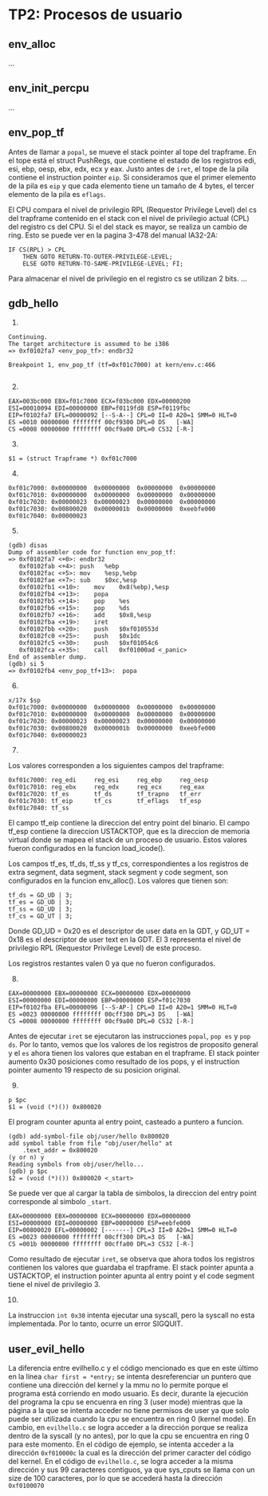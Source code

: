 TP2: Procesos de usuario
========================

env_alloc
---------

...


env_init_percpu
---------------

...


env_pop_tf
----------
Antes de llamar a `popal`, se mueve el stack pointer al tope del trapframe. En el tope está el struct PushRegs, que contiene el estado de los registros edi, esi, ebp, oesp, ebx, edx, ecx y eax.
Justo antes de `iret`, el tope de la pila contiene el instruction pointer `eip`.
Si consideramos que el primer elemento de la pila es `eip` y que cada elemento tiene un tamaño de 4 bytes, el tercer elemento de la pila es `eflags`.


El CPU compara el nivel de privilegio RPL (Requestor Privilege Level) del cs del trapframe contenido en el stack con el nivel de privilegio actual (CPL) del registro cs del CPU. Si el del stack es mayor, se realiza un cambio de ring. Esto se puede ver en la pagina 3-478 del manual IA32-2A:
```
IF CS(RPL) > CPL
	THEN GOTO RETURN-TO-OUTER-PRIVILEGE-LEVEL;
	ELSE GOTO RETURN-TO-SAME-PRIVILEGE-LEVEL; FI;
```

Para almacenar el nivel de privilegio en el registro cs se utilizan 2 bits.
...


gdb_hello
---------

1.
```
Continuing.
The target architecture is assumed to be i386
=> 0xf0102fa7 <env_pop_tf>:	endbr32 

Breakpoint 1, env_pop_tf (tf=0xf01c7000) at kern/env.c:466


```

2.
```
EAX=003bc000 EBX=f01c7000 ECX=f03bc000 EDX=00000200
ESI=00010094 EDI=00000000 EBP=f0119fd8 ESP=f0119fbc
EIP=f0102fa7 EFL=00000092 [--S-A--] CPL=0 II=0 A20=1 SMM=0 HLT=0
ES =0010 00000000 ffffffff 00cf9300 DPL=0 DS   [-WA]
CS =0008 00000000 ffffffff 00cf9a00 DPL=0 CS32 [-R-]

```

3.
```
$1 = (struct Trapframe *) 0xf01c7000

```

4.
```
0xf01c7000:	0x00000000	0x00000000	0x00000000	0x00000000
0xf01c7010:	0x00000000	0x00000000	0x00000000	0x00000000
0xf01c7020:	0x00000023	0x00000023	0x00000000	0x00000000
0xf01c7030:	0x00800020	0x0000001b	0x00000000	0xeebfe000
0xf01c7040:	0x00000023

```
5.
```
(gdb) disas
Dump of assembler code for function env_pop_tf:
=> 0xf0102fa7 <+0>:	endbr32 
   0xf0102fab <+4>:	push   %ebp
   0xf0102fac <+5>:	mov    %esp,%ebp
   0xf0102fae <+7>:	sub    $0xc,%esp
   0xf0102fb1 <+10>:	mov    0x8(%ebp),%esp
   0xf0102fb4 <+13>:	popa   
   0xf0102fb5 <+14>:	pop    %es
   0xf0102fb6 <+15>:	pop    %ds
   0xf0102fb7 <+16>:	add    $0x8,%esp
   0xf0102fba <+19>:	iret   
   0xf0102fbb <+20>:	push   $0xf010553d
   0xf0102fc0 <+25>:	push   $0x1dc
   0xf0102fc5 <+30>:	push   $0xf01054c6
   0xf0102fca <+35>:	call   0xf01000ad <_panic>
End of assembler dump.
(gdb) si 5
=> 0xf0102fb4 <env_pop_tf+13>:	popa 

```
6.
```
x/17x $sp
0xf01c7000:	0x00000000	0x00000000	0x00000000	0x00000000
0xf01c7010:	0x00000000	0x00000000	0x00000000	0x00000000
0xf01c7020:	0x00000023	0x00000023	0x00000000	0x00000000
0xf01c7030:	0x00800020	0x0000001b	0x00000000	0xeebfe000
0xf01c7040:	0x00000023

```
7.
Los valores corresponden a los siguientes campos del trapframe:
```
0xf01c7000:	reg_edi		reg_esi		reg_ebp		reg_oesp
0xf01c7010:	reg_ebx		reg_edx		reg_ecx		reg_eax
0xf01c7020:	tf_es		tf_ds		tf_trapno	tf_err
0xf01c7030:	tf_eip		tf_cs		tf_eflags	tf_esp
0xf01c7040:	tf_ss
```

El campo tf_eip contiene la direccion del entry point del binario.
El campo tf_esp contiene la direccion USTACKTOP, que es la direccion de memoria virtual donde se mapea el stack de un proceso de usuario.
Estos valores fueron configurados en la funcion load_icode().

Los campos tf_es, tf_ds, tf_ss y tf_cs, correspondientes a los registros de extra segment, data segment, stack segment y code segment, son configurados en la funcion env_alloc().
Los valores que tienen son:

```
tf_ds = GD_UD | 3;
tf_es = GD_UD | 3;
tf_ss = GD_UD | 3;
tf_cs = GD_UT | 3;
```
Donde GD_UD = 0x20 es el descriptor de user data en la GDT, y GD_UT = 0x18 es el descriptor de user text en la GDT. El 3 representa el nivel de privilegio RPL (Requestor Privilege Level) de este proceso.

Los registros restantes valen 0 ya que no fueron configurados.

8.

```
EAX=00000000 EBX=00000000 ECX=00000000 EDX=00000000
ESI=00000000 EDI=00000000 EBP=00000000 ESP=f01c7030
EIP=f0102fba EFL=00000096 [--S-AP-] CPL=0 II=0 A20=1 SMM=0 HLT=0
ES =0023 00000000 ffffffff 00cff300 DPL=3 DS   [-WA]
CS =0008 00000000 ffffffff 00cf9a00 DPL=0 CS32 [-R-]

```
Antes de ejecutar `iret` se ejecutaron las instrucciones `popal`, `pop es` y `pop ds`. Por lo tanto, vemos que los valores de los registros de proposito general y el `es` ahora tienen los valores que estaban en el trapframe. El stack pointer aumento 0x30 posiciones como resultado de los pops, y el instruction pointer aumento 19 respecto de su posicion original.

9.

```
p $pc
$1 = (void (*)()) 0x800020
```

El program counter apunta al entry point, casteado a puntero a funcion.

```
(gdb) add-symbol-file obj/user/hello 0x800020
add symbol table from file "obj/user/hello" at
	.text_addr = 0x800020
(y or n) y
Reading symbols from obj/user/hello...
(gdb) p $pc
$2 = (void (*)()) 0x800020 <_start>

```

Se puede ver que al cargar la tabla de simbolos, la direccion del entry point corresponde al simbolo `_start`.

```
EAX=00000000 EBX=00000000 ECX=00000000 EDX=00000000
ESI=00000000 EDI=00000000 EBP=00000000 ESP=eebfe000
EIP=00800020 EFL=00000002 [-------] CPL=3 II=0 A20=1 SMM=0 HLT=0
ES =0023 00000000 ffffffff 00cff300 DPL=3 DS   [-WA]
CS =001b 00000000 ffffffff 00cffa00 DPL=3 CS32 [-R-]

```

Como resultado de ejecutar `iret`, se observa que ahora todos los registros contienen los valores que guardaba el trapframe. El stack pointer apunta a USTACKTOP, el instruction pointer apunta al entry point y el code segment tiene el nivel de privilegio 3.

10. 
La instruccion `int 0x30` intenta ejecutar una syscall, pero la syscall no esta implementada. Por lo tanto, ocurre un error SIGQUIT.

user_evil_hello
---------------

La diferencia entre evilhello.c y el código mencionado es que en este último en la línea ` char first = *entry; ` se intenta desreferenciar un puntero que contiene una dirección del kernel y la mmu no lo permite porque el programa está corriendo en modo usuario.
Es decir, durante la ejecución del programa la cpu se encuenra en ring 3 (user mode) mientras que la página a la que se intenta acceder no tiene permisos de user ya que solo puede ser utilizada cuando la cpu se encuentra en ring 0 (kernel mode).
En cambio, en `evilhello.c` se logra acceder a la dirección porque se realiza dentro de la syscall (y no antes), por lo que la cpu se encuentra en ring 0 para este momento.
En el código de ejemplo, se intenta acceder a la dirección `0xf010000c` la cual es la dirección del primer caracter del código del kernel.
En el código de `evilhello.c`, se logra acceder a la misma dirección y sus 99 caracteres contiguos, ya que sys_cputs se llama con un size de 100 caracteres, por lo que se accederá hasta la dirección `0xf0100070`